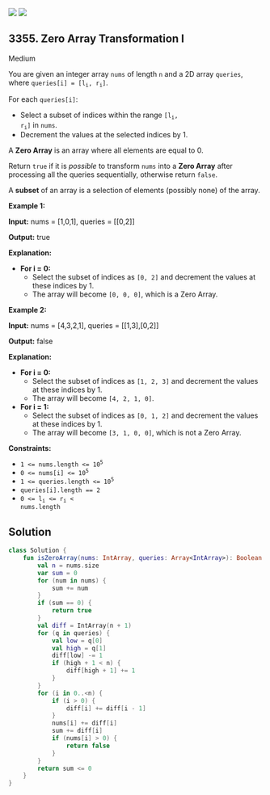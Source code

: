 [![](https://img.shields.io/github/stars/javadev/LeetCode-in-Kotlin?label=Stars&style=flat-square)](https://github.com/javadev/LeetCode-in-Kotlin)
[![](https://img.shields.io/github/forks/javadev/LeetCode-in-Kotlin?label=Fork%20me%20on%20GitHub%20&style=flat-square)](https://github.com/javadev/LeetCode-in-Kotlin/fork)

## 3355\. Zero Array Transformation I

Medium

You are given an integer array `nums` of length `n` and a 2D array `queries`, where <code>queries[i] = [l<sub>i</sub>, r<sub>i</sub>]</code>.

For each `queries[i]`:

*   Select a subset of indices within the range <code>[l<sub>i</sub>, r<sub>i</sub>]</code> in `nums`.
*   Decrement the values at the selected indices by 1.

A **Zero Array** is an array where all elements are equal to 0.

Return `true` if it is _possible_ to transform `nums` into a **Zero Array** after processing all the queries sequentially, otherwise return `false`.

A **subset** of an array is a selection of elements (possibly none) of the array.

**Example 1:**

**Input:** nums = [1,0,1], queries = \[\[0,2]]

**Output:** true

**Explanation:**

*   **For i = 0:**
    *   Select the subset of indices as `[0, 2]` and decrement the values at these indices by 1.
    *   The array will become `[0, 0, 0]`, which is a Zero Array.

**Example 2:**

**Input:** nums = [4,3,2,1], queries = \[\[1,3],[0,2]]

**Output:** false

**Explanation:**

*   **For i = 0:**
    *   Select the subset of indices as `[1, 2, 3]` and decrement the values at these indices by 1.
    *   The array will become `[4, 2, 1, 0]`.
*   **For i = 1:**
    *   Select the subset of indices as `[0, 1, 2]` and decrement the values at these indices by 1.
    *   The array will become `[3, 1, 0, 0]`, which is not a Zero Array.

**Constraints:**

*   <code>1 <= nums.length <= 10<sup>5</sup></code>
*   <code>0 <= nums[i] <= 10<sup>5</sup></code>
*   <code>1 <= queries.length <= 10<sup>5</sup></code>
*   `queries[i].length == 2`
*   <code>0 <= l<sub>i</sub> <= r<sub>i</sub> < nums.length</code>

## Solution

```kotlin
class Solution {
    fun isZeroArray(nums: IntArray, queries: Array<IntArray>): Boolean {
        val n = nums.size
        var sum = 0
        for (num in nums) {
            sum += num
        }
        if (sum == 0) {
            return true
        }
        val diff = IntArray(n + 1)
        for (q in queries) {
            val low = q[0]
            val high = q[1]
            diff[low] -= 1
            if (high + 1 < n) {
                diff[high + 1] += 1
            }
        }
        for (i in 0..<n) {
            if (i > 0) {
                diff[i] += diff[i - 1]
            }
            nums[i] += diff[i]
            sum += diff[i]
            if (nums[i] > 0) {
                return false
            }
        }
        return sum <= 0
    }
}
```